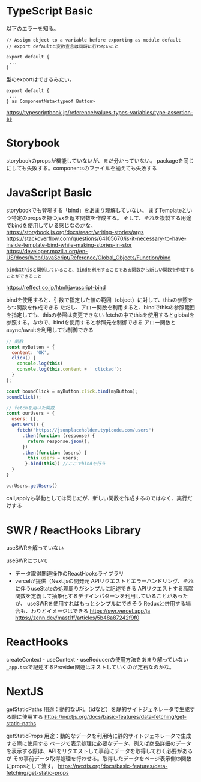 # TypeScript Basic

以下のエラーを知る。
```tsx
// Assign object to a variable before exporting as module default
// export defaultと変数宣言は同時に行わないこと

export default {
 ...
}
```

型のexportはできるみたい。

```tsx
export default {
 ...
} as ComponentMeta<typeof Button>
```

https://typescriptbook.jp/reference/values-types-variables/type-assertion-as


# Storybook

storybookのpropsが機能していないが、まだ分かっていない。
packageを同じにしても失敗する。componentsのファイルを揃えても失敗する

# JavaScript Basic

storybookでも登場する「bind」をあまり理解していない。
まずTemplateという特定のpropsを持つjsxを返す関数を作成する。
そして、それを複製する用途でbindを使用している感じなのかな。
https://storybook.js.org/docs/react/writing-stories/args
https://stackoverflow.com/questions/64105670/is-it-necessary-to-have-inside-template-bind-while-making-stories-in-stor
https://developer.mozilla.org/en-US/docs/Web/JavaScript/Reference/Global_Objects/Function/bind

```
bindはthisと関係していること、bindを利用することである関数から新しい関数を作成することができること
```

https://reffect.co.jp/html/javascript-bind

bindを使用すると、引数で指定した値の範囲（object）に対して、thisの参照をもつ関数を作成できる
ただし、アロー関数を利用すると、bindでthisの参照範囲を指定しても、thisの参照は変更できない
fetchの中でthisを使用するとglobalを参照する。なので、bindを使用すると参照元を制御できる
アロー関数とasync/awaitを利用しても制御できる

```js
// 関数
const myButton = {
  content: 'OK',
  click() {
    console.log(this)
    console.log(this.content + ' clicked');
  }
};

const boundClick = myButton.click.bind(myButton);
boundClick();

// fetchを用いた関数
const ourUsers = {
  users: [],
  getUsers() {
    fetch('https://jsonplaceholder.typicode.com/users')
      .then(function (response) {
        return response.json();
      })
      .then(function (users) {
        this.users = users;
       }.bind(this)) //ここでbindを行う
  }
}

ourUsers.getUsers()
```

call,applyも挙動としては同じだが、新しい関数を作成するのではなく、実行だけする

# SWR / ReactHooks Library

useSWRを解っていない

useSWRについて
- データ取得関連操作のReactHooksライブラリ
- vercelが提供（Next.jsの開発元
APIリクエストとエラーハンドリング、それに伴うuseStateの処理周りがシンプルに記述できる
APIリクエストする高階関数を定義して抽象化するデザインパターンを利用していることがあったが、
useSWRを使用すればもっとシンプルにできそう
Reduxと併用する場合も、わりとイメージはできる
https://swr.vercel.app/ja
https://zenn.dev/mast1ff/articles/5b48a87242f9f0

# ReactHooks

createContext・useContext・useReducerの使用方法をあまり解っていない
`_app.tsx`で記述するProvider関連はネストしていくのが定石なのかな。

# NextJS

getStaticPaths
用途：動的なURL（idなど）を静的サイトジェネレータで生成する際に使用する
https://nextjs.org/docs/basic-features/data-fetching/get-static-paths

getStaticProps
用途：動的なデータを利用時に静的サイトジェネレータで生成する際に使用する
ページで表示処理に必要なデータ、例えば商品詳細のデータを表示する際は、APIをリクエストして事前にデータを取得しておく必要があるが
その事前データ取得処理を行わせる。取得したデータをページ表示側の関数にpropsとして渡す。
https://nextjs.org/docs/basic-features/data-fetching/get-static-props